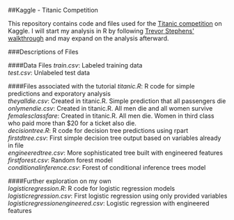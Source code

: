 ##Kaggle - Titanic Competition

This repository contains code and files used for the [Titanic competition](http://www.kaggle.com/c/titanic-gettingStarted) on Kaggle.  I will start my analysis in R by following [Trevor Stephens' walkthrough](http://trevorstephens.com/post/72916401642/titanic-getting-started-with-r) and may expand on the analysis afterward.

###Descriptions of Files

####Data Files
*train.csv*: Labeled training data  
*test.csv*: Unlabeled test data  

####Files associated with the tutorial
*titanic.R*: R code for simple predictions and exporatory analysis  
*theyalldie.csv*: Created in titanic.R.  Simple prediction that all passengers die  
*onlymendie.csv*: Created in titanic.R.  All men die and all women survive  
*femalesclassfare*: Created in titanic.R. All men die. Women in third class who paid more than $20 for a ticket also die.  
*decisiontree.R*: R code for decision tree predictions using rpart  
*firstdtree.csv*: First simple decision tree output based on variables already in file  
*engineeredtree.csv*: More sophisticated tree built with engineered features  
*firstforest.csv*: Random forest model  
*conditionalinference.csv*: Forest of conditional inference trees model  

####Further exploration on my own  
*logisticregression.R*: R code for logistic regression models  
*logisticregression.csv*: First logistic regression using only provided variables  
*logisticregressionengineered.csv*: Logistic regression with engineered features  
